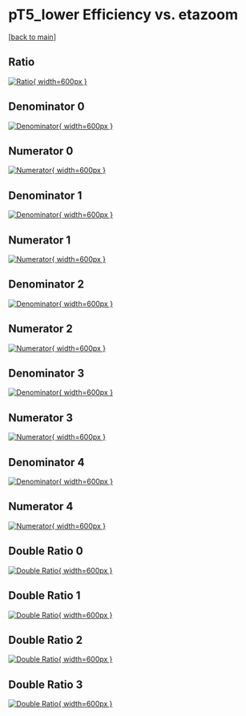 # pT5_lower Efficiency vs. etazoom

[[back to main](./)]



## Ratio

[![Ratio](../mtv/var/pT5_lower_vtr_321_1_eff_etazoom.png){ width=600px }](../mtv/var/pT5_lower_vtr_321_1_eff_etazoom.pdf)

## Denominator 0

[![Denominator](../mtv/den/pT5_lower_vtr_321_1_eff_etazoom_den0.png){ width=600px }](../mtv/den/pT5_lower_vtr_321_1_eff_etazoom_den0.pdf)

## Numerator 0

[![Numerator](../mtv/num/pT5_lower_vtr_321_1_eff_etazoom_num0.png){ width=600px }](../mtv/num/pT5_lower_vtr_321_1_eff_etazoom_num0.pdf)

## Denominator 1

[![Denominator](../mtv/den/pT5_lower_vtr_321_1_eff_etazoom_den1.png){ width=600px }](../mtv/den/pT5_lower_vtr_321_1_eff_etazoom_den1.pdf)

## Numerator 1

[![Numerator](../mtv/num/pT5_lower_vtr_321_1_eff_etazoom_num1.png){ width=600px }](../mtv/num/pT5_lower_vtr_321_1_eff_etazoom_num1.pdf)

## Denominator 2

[![Denominator](../mtv/den/pT5_lower_vtr_321_1_eff_etazoom_den2.png){ width=600px }](../mtv/den/pT5_lower_vtr_321_1_eff_etazoom_den2.pdf)

## Numerator 2

[![Numerator](../mtv/num/pT5_lower_vtr_321_1_eff_etazoom_num2.png){ width=600px }](../mtv/num/pT5_lower_vtr_321_1_eff_etazoom_num2.pdf)

## Denominator 3

[![Denominator](../mtv/den/pT5_lower_vtr_321_1_eff_etazoom_den3.png){ width=600px }](../mtv/den/pT5_lower_vtr_321_1_eff_etazoom_den3.pdf)

## Numerator 3

[![Numerator](../mtv/num/pT5_lower_vtr_321_1_eff_etazoom_num3.png){ width=600px }](../mtv/num/pT5_lower_vtr_321_1_eff_etazoom_num3.pdf)

## Denominator 4

[![Denominator](../mtv/den/pT5_lower_vtr_321_1_eff_etazoom_den4.png){ width=600px }](../mtv/den/pT5_lower_vtr_321_1_eff_etazoom_den4.pdf)

## Numerator 4

[![Numerator](../mtv/num/pT5_lower_vtr_321_1_eff_etazoom_num4.png){ width=600px }](../mtv/num/pT5_lower_vtr_321_1_eff_etazoom_num4.pdf)

## Double Ratio 0

[![Double Ratio](../mtv/ratio/pT5_lower_vtr_321_1_eff_etazoom_ratio0.png){ width=600px }](../mtv/ratio/pT5_lower_vtr_321_1_eff_etazoom_ratio0.pdf)

## Double Ratio 1

[![Double Ratio](../mtv/ratio/pT5_lower_vtr_321_1_eff_etazoom_ratio1.png){ width=600px }](../mtv/ratio/pT5_lower_vtr_321_1_eff_etazoom_ratio1.pdf)

## Double Ratio 2

[![Double Ratio](../mtv/ratio/pT5_lower_vtr_321_1_eff_etazoom_ratio2.png){ width=600px }](../mtv/ratio/pT5_lower_vtr_321_1_eff_etazoom_ratio2.pdf)

## Double Ratio 3

[![Double Ratio](../mtv/ratio/pT5_lower_vtr_321_1_eff_etazoom_ratio3.png){ width=600px }](../mtv/ratio/pT5_lower_vtr_321_1_eff_etazoom_ratio3.pdf)

